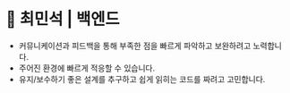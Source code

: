 # 🌱 최민석 | 백엔드


- 커뮤니케이션과 피드백을 통해 부족한 점을 빠르게 파악하고 보완하려고 노력합니다. 
- 주어진 환경에 빠르게 적응할 수 있습니다. 
- 유지/보수하기 좋은 설계를 추구하고 쉽게 읽히는 코드를 짜려고 고민합니다.

<!--
**choizz156/choizz156** is a ✨ _special_ ✨ repository because its `README.md` (this file) appears on your GitHub profile.

Here are some ideas to get you started:

- 🔭 I’m currently working on ...
- 🌱 I’m currently learning ...
- 👯 I’m looking to collaborate on ...
- 🤔 I’m looking for help with ...
- 💬 Ask me about ...
- 📫 How to reach me: ...
- 😄 Pronouns: ...
- ⚡ Fun fact: ...
-->
